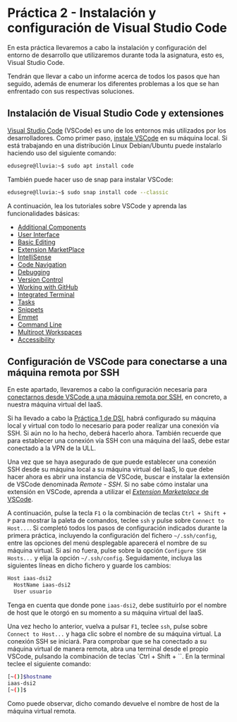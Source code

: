 # Práctica 2 - Instalación y configuración de Visual Studio Code

En esta práctica llevaremos a cabo la instalación y configuración del entorno de desarrollo que utilizaremos
durante toda la asignatura, esto es, Visual Studio Code.

Tendrán que llevar a cabo un informe acerca de todos los pasos que han seguido, además de enumerar
los diferentes problemas a los que se han enfrentado con sus respectivas soluciones.

## Instalación de Visual Studio Code y extensiones

[Visual Studio Code](https://code.visualstudio.com/) (VSCode) es uno de los entornos más utilizados por los
desarrolladores. Como primer paso, [instale VSCode](https://code.visualstudio.com/docs/setup/setup-overview)
en su máquina local. Si está trabajando en una distribución Linux Debian/Ubuntu puede instalarlo haciendo uso
del siguiente comando:

```bash
edusegre@lluvia:~$ sudo apt install code
```

También puede hacer uso de snap para instalar VSCode:

```bash
edusegre@lluvia:~$ sudo snap install code --classic
```

A continuación, lea los tutoriales sobre VSCode y aprenda las funcionalidades básicas:
* [Additional Components](https://code.visualstudio.com/docs/setup/additional-components)
* [User Interface](https://code.visualstudio.com/docs/getstarted/userinterface)
* [Basic Editing](https://code.visualstudio.com/docs/editor/codebasics)
* [Extension MarketPlace](https://code.visualstudio.com/docs/editor/extension-gallery)
* [IntelliSense](https://code.visualstudio.com/docs/editor/intellisense)
* [Code Navigation](https://code.visualstudio.com/docs/editor/editingevolved)
* [Debugging](https://code.visualstudio.com/docs/editor/debugging)
* [Version Control](https://code.visualstudio.com/docs/editor/versioncontrol)
* [Working with GitHub](https://code.visualstudio.com/docs/editor/github)
* [Integrated Terminal](https://code.visualstudio.com/docs/editor/integrated-terminal)
* [Tasks](https://code.visualstudio.com/docs/editor/tasks)
* [Snippets](https://code.visualstudio.com/docs/editor/userdefinedsnippets)
* [Emmet](https://code.visualstudio.com/docs/editor/emmet)
* [Command Line](https://code.visualstudio.com/docs/editor/command-line)
* [Multiroot Workspaces](https://code.visualstudio.com/docs/editor/multi-root-workspaces)
* [Accessibility](https://code.visualstudio.com/docs/editor/accessibility)

## Configuración de VSCode para conectarse a una máquina remota por SSH

En este apartado, llevaremos a cabo la configuración necesaria para [conectarnos desde VSCode a una máquina
remota por SSH](https://code.visualstudio.com/docs/remote/ssh-tutorial), en concreto, a nuestra máquina
virtual del IaaS.

Si ha llevado a cabo la [Práctica 1 de DSI](https://ull-esit-inf-dsi-2021.github.io/prct01-iaas/), habrá
configurado su máquina local y virtual con todo lo necesario para poder realizar una conexión vía SSH. Si
aún no lo ha hecho, deberá hacerlo ahora. También recuerde que para establecer una conexión vía SSH con una
máquina del IaaS, debe estar conectado a la VPN de la ULL.

Una vez que se haya asegurado de que puede establecer una conexión SSH desde su máquina local a su máquina
virtual del IaaS, lo que debe hacer ahora es abrir una instancia de VSCode, buscar e instalar la extensión
de VSCode denominada *Remote - SSH*. Si no sabe cómo instalar una extensión en VSCode, aprenda a utilizar el
[*Extension Marketplace* de VSCode](https://code.visualstudio.com/docs/editor/extension-gallery).

A continuación, pulse la tecla `F1` o la combinación de teclas `Ctrl + Shift + P` para mostrar la paleta de
comandos, teclee `ssh` y pulse sobre `Connect to Host...`. Si completó todos los pasos de configuración
indicados durante la primera práctica, incluyendo la configuración del fichero `~/.ssh/config`, entre las
opciones del menú desplegable aparecerá el nombre de su máquina virtual. Si así no fuera, pulse sobre la
opción `Configure SSH Hosts...` y elija la opción `~/.ssh/config`. Seguidamente, incluya las siguientes
líneas en dicho fichero y guarde los cambios:

```bash
Host iaas-dsi2
  HostName iaas-dsi2
  User usuario
```

Tenga en cuenta que donde pone `iaas-dsi2`, debe sustituirlo por el nombre de host que le otorgó en su momento
a su máquina virtual del IaaS.

Una vez hecho lo anterior, vuelva a pulsar `F1`, teclee `ssh`, pulse sobre `Connect to Host...` y haga clic
sobre el nombre de su máquina virtual. La conexión SSH se iniciará. Para comprobar que se ha conectado a su
máquina virtual de manera remota, abra una terminal desde el propio VSCode, pulsando la combinación de teclas
`Ctrl + Shift + ``. En la terminal teclee el siguiente comando:

```bash
[~()]$hostname
iaas-dsi2
[~()]$
```

Como puede observar, dicho comando devuelve el nombre de host de la máquina virtual remota.
